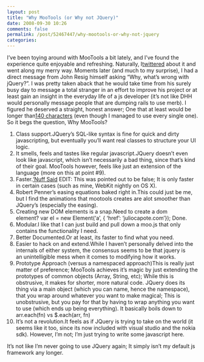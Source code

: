 ```yaml
---
layout: post
title: "Why MooTools (or Why not JQuery)"
date: 2008-09-30 10:26
comments: false
permalink: /post/52467447/why-mootools-or-why-not-jquery
categories:
---
```


 

I’ve been toying around with MooTools a bit lately, and I’ve found the experience quite enjoyable and refreshing. Naturally, I[twittered](http://twitter.com/capotej/statuses/939831956) about it and went along my merry way. Moments later (and much to my surprise), I had a direct message from John Resig himself asking “Why, what’s wrong with jQuery?”. I was pretty taken aback that he would take time from his surely busy day to message a total stranger in an effort to improve his project or at least gain an insight in the everyday life of a js developer (it’s not like DHH would personally message people that are dumping rails to use merb). I figured he deserved a straight, honest answer; One that at least would be longer than[140 characters](http://twitter.com/capotej/statuses/940082809) (even though I managed to use every single one). So it begs the question, Why MooTools?
1. Class support.JQuery’s SQL-like syntax is fine for quick and dirty javascripting, but eventually you’ll want real classes to structure your UI logic.
2. It smells, feels and tastes like regular javascript.JQuery doesn’t even look like javascript, which isn’t necessarily a bad thing, since that’s kind of their goal. MooTools however, feels like just an extension of the language (more on this at point #9).
3. Faster.[‘Nuff Said](http://mootools.net/slickspeed/) EDIT: This was pointed out to be false; It is only faster in certain cases (such as mine, WebKit nightly on OS X).
4. Robert Penner’s easing equations baked right in.This could just be me, but I find the animations that mootools creates are alot smoother than JQuery’s (especially the easing).
5. Creating new DOM elements is a snap.Need to create a dom element? var el = new Element(‘a’, { ‘href’: ‘juliocapote.com’}); Done.
6. Modular.I like that I can just build and pull down a moo.js that only contains the functionality I need.
7. Better Documented.Or at least, its faster to find what you need.
8. Easier to hack on and extend.While I haven’t personally delved into the internals of either system, the consensus seems to be that jquery is an unintelligible mess when it comes to modifying how it works.
9. Prototype Approach (versus a namespaced approach)This is really just matter of preference; MooTools achieves it’s magic by just extending the prototypes of common objects (Array, String, etc); While this is obstrusive, it makes for shorter, more natural code. JQuery does its thing via a main object (which you can name, hence the namespace), that you wrap around whatever you want to make magical; This is unobstrusive, but you pay for that by having to wrap anything you want to use (which ends up being everything). It basically boils down to arr.each(fn) vs $.each(arr, fn)
10. It’s not a revolution.It feels as if JQuery is trying to take on the world (it seems like it too, since its now included with visual studio and the nokia sdk). However, I’m not; I’m just trying to write some javascript here.



It’s not like I’m never going to use JQuery again; It simply isn’t my default js framework any longer.
